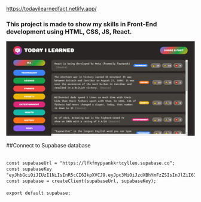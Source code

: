 https://todayilearnedfact.netlify.app/

### This project is made to show my skills in Front-End development using HTML, CSS, JS, React.

![](assets/images/application.png)

##Connect to Supabase database

```import { createClient } from "@supabase/supabase-js";

const supabaseUrl = "https://lfkfmypyankkrtcylleo.supabase.co";
const supabaseKey "eyJhbGciOiJIUzI1NiIsInR5cCI6IkpXVCJ9.eyJpc3MiOiJzdXBhYmFzZSIsInJlZiI6Imxma2ZteXB5YW5ra3J0Y3lsbGVvIiwicm9sZSI6ImFub24iLCJpYXQiOjE2Njk2NTA0MzAsImV4cCI6MTk4NTIyNjQzMH0.bo4nfasdfsAIcqahzmAqtzHOqsrmY5cdBv684eOY5FI";
const supabase = createClient(supabaseUrl, supabaseKey);

export default supabase;
